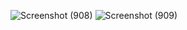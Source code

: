 ![Screenshot (908)](https://user-images.githubusercontent.com/93065357/201664087-e3977c31-df5f-41e8-97f2-9b3f99cb8099.png)
![Screenshot (909)](https://user-images.githubusercontent.com/93065357/201664110-5994c2fa-e26b-404c-815e-b453d01bdd6b.png)

